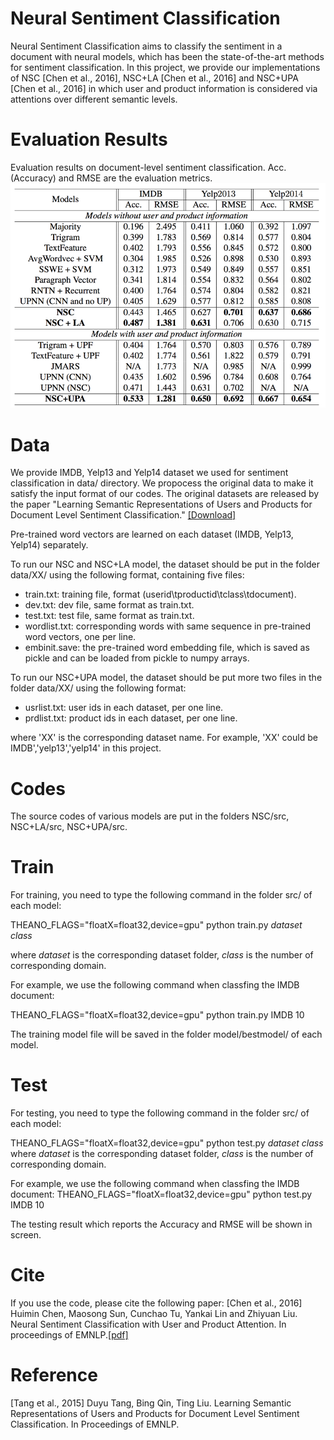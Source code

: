 Neural Sentiment Classification
==========

Neural Sentiment Classification aims to classify the sentiment in a document with neural models, which has been the state-of-the-art methods for sentiment classification. In this project, we provide our implementations of NSC [Chen et al., 2016], NSC+LA [Chen et al., 2016] and NSC+UPA [Chen et al., 2016] in which user and product information is considered via attentions over different semantic levels.

Evaluation Results
==========

Evaluation results on document-level sentiment classification. Acc.(Accuracy) and RMSE are the evaluation metrics.
![image](https://github.com/huimchen/figure/blob/master/evaluation%20results.png)


Data
==========

We provide IMDB, Yelp13 and Yelp14 dataset we used for sentiment classification in data/ directory. We propocess the original data to make it satisfy the input format of our codes. The original datasets are released by the paper "Learning Semantic Representations of Users and Products for Document Level Sentiment Classification." [[Download]](http://ir.hit.edu.cn/~dytang/paper/acl2015/dataset.7z)

Pre-trained word vectors are learned on each dataset (IMDB, Yelp13, Yelp14) separately.

To run our NSC and NSC+LA model, the dataset should be put in the folder data/XX/ using the following format, containing five files:
+ train.txt: training file, format (userid\tproductid\tclass\tdocument).
+ dev.txt: dev file, same format as train.txt.
+ test.txt: test file, same format as train.txt.
+ wordlist.txt: corresponding words with same sequence in pre-trained word vectors, one per line.
+ embinit.save: the pre-trained word embedding file, which is saved as pickle and can be loaded from pickle to numpy arrays.

To run our NSC+UPA model, the dataset should be put more two files in the folder data/XX/ using the following format:
+ usrlist.txt: user ids in each dataset, per one line.
+ prdlist.txt: product ids in each dataset, per one line.

where 'XX' is the corresponding dataset name. For example, 'XX' could be IMDB','yelp13','yelp14' in this project.

Codes
==========

The source codes of various models are put in the folders NSC/src, NSC+LA/src, NSC+UPA/src.


Train
==========

For training, you need to type the following command in the folder src/ of each model:

THEANO_FLAGS="floatX=float32,device=gpu" python train.py *dataset* *class*

where *dataset* is the corresponding dataset folder, *class* is the number of corresponding domain.


For example, we use the following command when classfing the IMDB document:

THEANO_FLAGS="floatX=float32,device=gpu" python train.py IMDB 10


The training model file will be saved in the folder model/bestmodel/ of each model.

Test
==========

For testing, you need to type the following command in the folder src/ of each model:

THEANO_FLAGS="floatX=float32,device=gpu" python test.py *dataset* *class*
where *dataset* is the corresponding dataset folder, *class* is the number of corresponding domain.

For example, we use the following command when classfing the IMDB document:
THEANO_FLAGS="floatX=float32,device=gpu" python test.py IMDB 10

The testing result which reports the Accuracy and RMSE will be shown in screen.

Cite
==========

If you use the code, please cite the following paper:
[Chen et al., 2016] Huimin Chen, Maosong Sun, Cunchao Tu, Yankai Lin and Zhiyuan Liu. Neural Sentiment Classification with User and Product Attention. In proceedings of EMNLP.[[pdf]](http://www.thunlp.org/~chm/publications/emnlp2016_NSCUPA.pdf)

Reference
==========
[Tang et al., 2015] Duyu Tang, Bing Qin, Ting Liu. Learning Semantic Representations of Users and Products for Document Level Sentiment Classification. In Proceedings of EMNLP.
